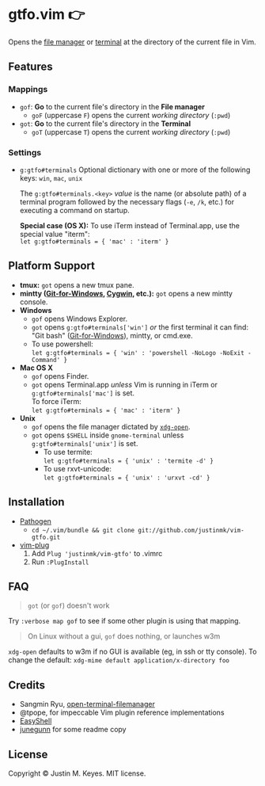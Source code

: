 gtfo.vim :point_right:
======================

Opens the
[file manager](http://en.wikipedia.org/wiki/File_manager#Examples)
or [terminal](http://en.wikipedia.org/wiki/Terminal_emulator) at the
directory of the current file in Vim.

Features
--------

### Mappings

* `gof`: **Go** to the current file's directory in the **File manager** 
    * `goF` (uppercase `F`) opens the current *working directory* (`:pwd`)
* `got`: **Go** to the current file's directory in the **Terminal**
    * `goT` (uppercase `T`) opens the current *working directory* (`:pwd`)

### Settings

* `g:gtfo#terminals` Optional dictionary with one or more of the following keys: `win`, `mac`, `unix`

    The `g:gtfo#terminals.<key>` *value* is the name (or absolute path) of
    a terminal program followed by the necessary flags (`-e`, `/k`, etc.) for
    executing a command on startup.

    **Special case (OS X):** To use iTerm instead of Terminal.app, use the special value "iterm":<br/>
    `let g:gtfo#terminals = { 'mac' : 'iterm' }`

Platform Support
----------------

* **tmux:** `got` opens a new tmux pane.
* **mintty ([Git-for-Windows](https://git-for-windows.github.io/),
[Cygwin](http://www.cygwin.com/), etc.):** `got` opens a new mintty console.
* **Windows**
    * `gof` opens Windows Explorer.
    * `got` opens `g:gtfo#terminals['win']` *or* the first terminal it can find:
      "Git bash" ([Git-for-Windows](https://git-for-windows.github.io/)),
      mintty, or cmd.exe.
    * To use powershell:<br/>
      `let g:gtfo#terminals = { 'win' : 'powershell -NoLogo -NoExit -Command' }`
* **Mac OS X**
    * `gof` opens Finder.
    * `got` opens Terminal.app *unless* Vim is running in iTerm or `g:gtfo#terminals['mac']` is set.<br/>
      To force iTerm:<br/>
      `let g:gtfo#terminals = { 'mac' : 'iterm' }`
* **Unix**
    * `gof` opens the file manager dictated by
      [`xdg-open`](http://portland.freedesktop.org/xdg-utils-1.0/xdg-open.html).
    * `got` opens `$SHELL` inside `gnome-terminal` unless `g:gtfo#terminals['unix']` is set.
        * To use termite:<br/>
          `let g:gtfo#terminals = { 'unix' : 'termite -d' }`
        * To use rxvt-unicode:<br/>
          `let g:gtfo#terminals = { 'unix' : 'urxvt -cd' }`

Installation
------------

- [Pathogen](https://github.com/tpope/vim-pathogen)
  - `cd ~/.vim/bundle && git clone git://github.com/justinmk/vim-gtfo.git`
- [vim-plug](https://github.com/junegunn/vim-plug)
  1. Add `Plug 'justinmk/vim-gtfo'` to .vimrc
  2. Run `:PlugInstall`

FAQ
---

> `got` (or `gof`) doesn't work

Try `:verbose map gof` to see if some other plugin is using that mapping.

> On Linux without a gui, `gof` does nothing, or launches w3m

`xdg-open` defaults to w3m if no GUI is available (eg, in ssh or tty console).
To change the default: `xdg-mime default application/x-directory foo`

Credits
-------

* Sangmin Ryu, [open-terminal-filemanager](http://www.vim.org/scripts/script.php?script_id=2896)
* @tpope, for impeccable Vim plugin reference implementations
* [EasyShell](http://marketplace.eclipse.org/node/974#.Ui1kc2R273E)
* [junegunn](https://github.com/junegunn) for some readme copy

License
-------

Copyright © Justin M. Keyes. MIT license.
